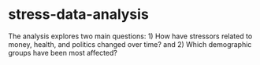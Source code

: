 # stress-data-analysis
The analysis explores two main questions: 1) How have stressors related to money, health, and politics changed over time? and 2) Which demographic groups have been most affected?
